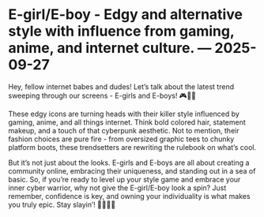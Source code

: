 # E-girl/E-boy - Edgy and alternative style with influence from gaming, anime, and internet culture. — 2025-09-27

Hey, fellow internet babes and dudes! Let’s talk about the latest trend sweeping through our screens - E-girls and E-boys! 🎮🖤🔥 

These edgy icons are turning heads with their killer style influenced by gaming, anime, and all things internet. Think bold colored hair, statement makeup, and a touch of that cyberpunk aesthetic. Not to mention, their fashion choices are pure fire - from oversized graphic tees to chunky platform boots, these trendsetters are rewriting the rulebook on what’s cool.

But it’s not just about the looks. E-girls and E-boys are all about creating a community online, embracing their uniqueness, and standing out in a sea of basic. So, if you’re ready to level up your style game and embrace your inner cyber warrior, why not give the E-girl/E-boy look a spin? Just remember, confidence is key, and owning your individuality is what makes you truly epic. Stay slayin’! 💅🏼💀💖
